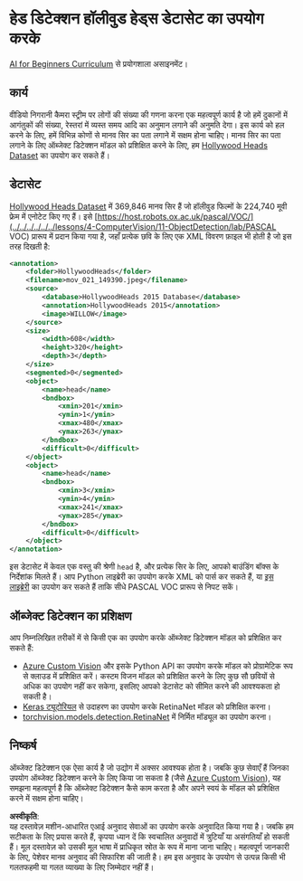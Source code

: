 # हेड डिटेक्शन हॉलीवुड हेड्स डेटासेट का उपयोग करके

[AI for Beginners Curriculum](https://github.com/microsoft/ai-for-beginners) से प्रयोगशाला असाइनमेंट।

## कार्य

वीडियो निगरानी कैमरा स्ट्रीम पर लोगों की संख्या की गणना करना एक महत्वपूर्ण कार्य है जो हमें दुकानों में आगंतुकों की संख्या, रेस्तरां में व्यस्त समय आदि का अनुमान लगाने की अनुमति देगा। इस कार्य को हल करने के लिए, हमें विभिन्न कोणों से मानव सिर का पता लगाने में सक्षम होना चाहिए। मानव सिर का पता लगाने के लिए ऑब्जेक्ट डिटेक्शन मॉडल को प्रशिक्षित करने के लिए, हम [Hollywood Heads Dataset](https://www.di.ens.fr/willow/research/headdetection/) का उपयोग कर सकते हैं।

## डेटासेट

[Hollywood Heads Dataset](https://www.di.ens.fr/willow/research/headdetection/release/HollywoodHeads.zip) में 369,846 मानव सिर हैं जो हॉलीवुड फिल्मों के 224,740 मूवी फ्रेम में एनोटेट किए गए हैं। इसे [https://host.robots.ox.ac.uk/pascal/VOC/](../../../../../../lessons/4-ComputerVision/11-ObjectDetection/lab/PASCAL VOC) प्रारूप में प्रदान किया गया है, जहाँ प्रत्येक छवि के लिए एक XML विवरण फ़ाइल भी होती है जो इस तरह दिखती है:

```xml
<annotation>
	<folder>HollywoodHeads</folder>
	<filename>mov_021_149390.jpeg</filename>
	<source>
		<database>HollywoodHeads 2015 Database</database>
		<annotation>HollywoodHeads 2015</annotation>
		<image>WILLOW</image>
	</source>
	<size>
		<width>608</width>
		<height>320</height>
		<depth>3</depth>
	</size>
	<segmented>0</segmented>
	<object>
		<name>head</name>
		<bndbox>
			<xmin>201</xmin>
			<ymin>1</ymin>
			<xmax>480</xmax>
			<ymax>263</ymax>
		</bndbox>
		<difficult>0</difficult>
	</object>
	<object>
		<name>head</name>
		<bndbox>
			<xmin>3</xmin>
			<ymin>4</ymin>
			<xmax>241</xmax>
			<ymax>285</ymax>
		</bndbox>
		<difficult>0</difficult>
	</object>
</annotation>
```

इस डेटासेट में केवल एक वस्तु की श्रेणी `head` है, और प्रत्येक सिर के लिए, आपको बाउंडिंग बॉक्स के निर्देशांक मिलते हैं। आप Python लाइब्रेरी का उपयोग करके XML को पार्स कर सकते हैं, या [इस लाइब्रेरी](https://pypi.org/project/pascal-voc/) का उपयोग कर सकते हैं ताकि सीधे PASCAL VOC प्रारूप से निपट सकें।

## ऑब्जेक्ट डिटेक्शन का प्रशिक्षण

आप निम्नलिखित तरीकों में से किसी एक का उपयोग करके ऑब्जेक्ट डिटेक्शन मॉडल को प्रशिक्षित कर सकते हैं:

* [Azure Custom Vision](https://docs.microsoft.com/azure/cognitive-services/custom-vision-service/quickstarts/object-detection?tabs=visual-studio&WT.mc_id=academic-77998-cacaste) और इसके Python API का उपयोग करके मॉडल को प्रोग्रामेटिक रूप से क्लाउड में प्रशिक्षित करें। कस्टम विजन मॉडल को प्रशिक्षित करने के लिए कुछ सौ छवियों से अधिक का उपयोग नहीं कर सकेगा, इसलिए आपको डेटासेट को सीमित करने की आवश्यकता हो सकती है।
* [Keras ट्यूटोरियल](https://keras.io/examples/vision/retinanet/) से उदाहरण का उपयोग करके RetinaNet मॉडल को प्रशिक्षित करना।
* [torchvision.models.detection.RetinaNet](https://pytorch.org/vision/stable/_modules/torchvision/models/detection/retinanet.html) में निर्मित मॉड्यूल का उपयोग करना।

## निष्कर्ष

ऑब्जेक्ट डिटेक्शन एक ऐसा कार्य है जो उद्योग में अक्सर आवश्यक होता है। जबकि कुछ सेवाएँ हैं जिनका उपयोग ऑब्जेक्ट डिटेक्शन करने के लिए किया जा सकता है (जैसे [Azure Custom Vision](https://docs.microsoft.com/azure/cognitive-services/custom-vision-service/quickstarts/object-detection?tabs=visual-studio&WT.mc_id=academic-77998-cacaste)), यह समझना महत्वपूर्ण है कि ऑब्जेक्ट डिटेक्शन कैसे काम करता है और अपने स्वयं के मॉडल को प्रशिक्षित करने में सक्षम होना चाहिए।

**अस्वीकृति**:  
यह दस्तावेज़ मशीन-आधारित एआई अनुवाद सेवाओं का उपयोग करके अनुवादित किया गया है। जबकि हम सटीकता के लिए प्रयास करते हैं, कृपया ध्यान दें कि स्वचालित अनुवादों में त्रुटियाँ या असंगतियाँ हो सकती हैं। मूल दस्तावेज़ को उसकी मूल भाषा में प्राधिकृत स्रोत के रूप में माना जाना चाहिए। महत्वपूर्ण जानकारी के लिए, पेशेवर मानव अनुवाद की सिफारिश की जाती है। हम इस अनुवाद के उपयोग से उत्पन्न किसी भी गलतफहमी या गलत व्याख्या के लिए जिम्मेदार नहीं हैं।